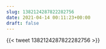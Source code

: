 ```yaml
---
slug: 1382124287822282756
date: 2021-04-14 00:11:23+00:00
draft: false
---
```


{{< tweet 1382124287822282756 >}}
